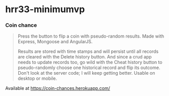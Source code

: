 # hrr33-minimumvp

### Coin chance ###

> Press the button to flip a coin with pseudo-random results. Made with Express, Mongoose and AngularJS.
>
> Results are stored with time stamps and will persist until all records are cleared with the Delete history button. And since a crud app needs to update records too, go wild with the Cheat history button to pseudo-randomly choose one historical record and flip its outcome. Don't look at the server code; I will keep getting better. Usable on desktop or mobile.

Available at https://coin-chances.herokuapp.com/